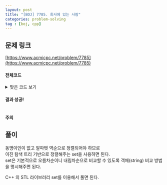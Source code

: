 ```yaml
---
layout: post
title: "[BOJ] 7785. 회사에 있는 사람"
categories: problem-solving
tag : [boj, cpp]
---
```


## 문제 링크<br>
 [https://www.acmicpc.net/problem/7785](https://www.acmicpc.net/problem/7785)<br>


#### 전체코드<br>

<details>
<summary>맞은 코드 보기</summary>
<div markdown="1">

```cpp
#include<iostream>
#include<vector>
#include<string>
#include<set>
#include<utility>

using namespace std;

// 사전의 역순으로 출력해야하므로 set을 역순으로 설정 
struct NameCmp{
    bool operator()(const string& s1, const string& s2) const{
        return s1 > s2;
    }
};

void solution(int n, vector<pair<string,string>> status){
    set<string, NameCmp> exists;

    for(auto& stat: status){
        if(stat.second == "enter") exists.insert(stat.first);
        else if(stat.second == "leave") exists.erase(exists.find(stat.first));
    }
    
    for(auto& person: exists) cout<<person<<"\n";
}

int main(){
    ios_base::sync_with_stdio(false);
	cin.tie(NULL);

    int n; cin>>n;
    vector<pair<string, string>> status;

    for(int idx=0; idx<n; idx++){
        string name, stat; cin>>name>>stat;

        status.push_back(make_pair(name, stat));
    }
    
    solution(n, status);

    return 0;
}
```
</div>
</details>

#### 결과 성공!<br>
![]()

<div class="divider"></div>

#### 주의 <br> 

## 풀이<br>

동명이인이 없고 알파벳 역순으로 정렬되어야 하므로 <br>
이진 탐색 트리 기반으로 정렬해주는 set을 사용하면 된다. <br>
set은 기본적으로 오름차순이니 내림차순으로 비교할 수 있도록 객체(string) 비교 방법을 명시해주면 된다.<br>

C++ 의 STL 라이브러리 set를 이용해서 풀면 된다.  


